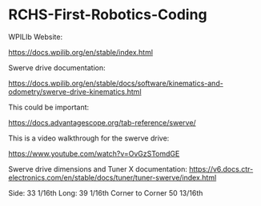 # RCHS-First-Robotics-Coding

WPILIb Website:

https://docs.wpilib.org/en/stable/index.html

Swerve drive documentation:

https://docs.wpilib.org/en/stable/docs/software/kinematics-and-odometry/swerve-drive-kinematics.html

This could be important:

https://docs.advantagescope.org/tab-reference/swerve/

This is a video walkthrough for the swerve drive:

https://www.youtube.com/watch?v=OvGzSTomdGE


Swerve drive dimensions and Tuner X documentation:
https://v6.docs.ctr-electronics.com/en/stable/docs/tuner/tuner-swerve/index.html

Side: 33 1/16th
Long: 39 1/16th
Corner to Corner 50 13/16th
